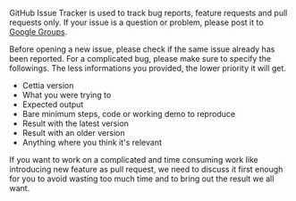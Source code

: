 GitHub Issue Tracker is used to track bug reports, feature requests and pull requests only. If your issue is a question or problem, please post it to [Google Groups](http://groups.google.com/group/cettia).

Before opening a new issue, please check if the same issue already has been reported. For a complicated bug, please make sure to specify the followings. The less informations you provided, the lower priority it will get.

* Cettia version
* What you were trying to
* Expected output
* Bare minimum steps, code or working demo to reproduce
* Result with the latest version
* Result with an older version
* Anything where you think it's relevant

If you want to work on a complicated and time consuming work like introducing new feature as pull request, we need to discuss it first enough for you to avoid wasting too much time and to bring out the result we all want.
